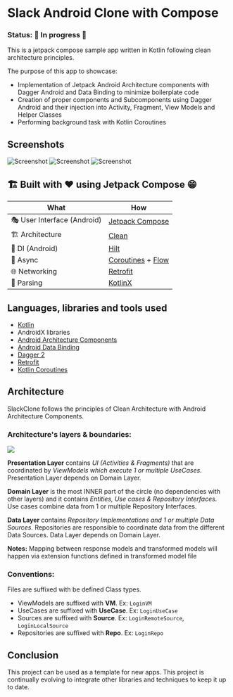 # Slack Android Clone with Compose

### Status: 🚧 In progress 🚧


This is a jetpack compose sample app written in Kotlin following clean architecture principles.

The purpose of this app to showcase:
 - Implementation of Jetpack Android Architecture components with Dagger Android and Data Binding to minimize boilerplate code
 - Creation of proper components and Subcomponents using Dagger Android and their injection into Activity, Fragment, View Models and Helper Classes
 - Performing background task with Kotlin Coroutines

## Screenshots

![Screenshot](art/art1.png)
![Screenshot](art/art2.png)
![Screenshot](art/art3.png)

## 🏗️️ Built with ❤️ using Jetpack Compose 😁

| What            | How                        |
|----------------	|------------------------------	|
| 🎭 User Interface (Android)   | [Jetpack Compose](https://developer.android.com/jetpack/compose)                |
| 🏗 Architecture    | [Clean](https://blog.cleancoder.com/uncle-bob/2012/08/13/the-clean-architecture.html)                            |
| 💉 DI (Android)                | [Hilt](https://developer.android.com/training/dependency-injection/hilt-android)                        |
| 🌊 Async            | [Coroutines](https://kotlinlang.org/docs/coroutines-overview.html) + [Flow](https://kotlin.github.io/kotlinx.coroutines/kotlinx-coroutines-core/kotlinx.coroutines.flow/-flow/)                |
| 🌐 Networking        | [Retrofit](https://square.github.io/retrofit/)                        |
| 📄 Parsing            | [KotlinX](https://kotlinlang.org/docs/serialization.html)                            |

## Languages, libraries and tools used
 - [Kotlin](https://kotlinlang.org/)
 - AndroidX libraries
 - [Android Architecture Components](https://developer.android.com/topic/libraries/architecture)
 - [Android Data Binding](https://developer.android.com/topic/libraries/data-binding)
 - [Dagger 2](https://github.com/google/dagger)
 - [Retrofit](http://square.github.io/retrofit/)
 - [Kotlin Coroutines](https://developer.android.com/kotlin/coroutines)

## Architecture
SlackClone follows the principles of Clean Architecture with Android Architecture Components.

### Architecture's layers & boundaries:

<img src="art/architecture.jpeg" />

**Presentation Layer**  contains  _UI (Activities & Fragments)_  that are coordinated by  _ViewModels which execute 1 or multiple UseCases._  Presentation Layer depends on Domain Layer.

**Domain Layer** is the most INNER part of the circle (no dependencies with other layers) and it contains _Entities, Use cases & Repository Interfaces._ Use cases combine data from 1 or multiple Repository Interfaces.

**Data Layer**  contains  _Repository Implementations and 1 or multiple Data Sources._  Repositories are responsible to coordinate data from the different Data Sources. Data Layer depends on Domain Layer.

**Notes:** Mapping between response models and transformed models will happen via extension functions defined in transformed model file

### Conventions:
Files are suffixed with be defined Class types.
 - ViewModels are suffixed with **VM**. Ex: `LoginVM`
 - UseCases are suffixed with **UseCase**. Ex: `LoginUseCase`
 - Sources are suffixed with **Source**. Ex: `LoginRemoteSource`, `LoginLocalSource`
 - Repositories are suffixed with **Repo**. Ex: `LoginRepo`

## Conclusion
This project can be used as a template for new apps.
This project is continually evolving to integrate other libraries and techniques to keep it up to date.

